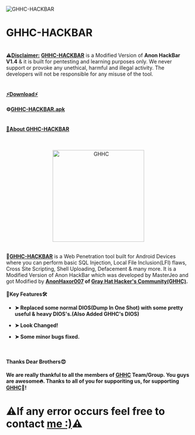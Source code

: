 ![GHHC-HACKBAR](https://user-images.githubusercontent.com/80751079/119233993-5356b780-bb4d-11eb-9c1a-1e5caaf9ca44.png)

# GHHC-HACKBAR
<br>
⚠<b><u>Disclaimer:</u></b> <b><a href="https://ghhcommunity.github.io/GHHC-HACKBAR/GHHC-HACKBAR.apk">GHHC-HACKBAR</a></b> is a Modified Version of <b>Anon HackBar V1.4</b> & it is built for pentesting and learning purposes only. We never support or provoke any unethical, harmful and illegal activity. The developers will not be responsible for any misuse of the tool.
<br>
<br>
<h4><b><u>⚡Download⚡</u></b></h4>

<b>⚙<a href="https://ghhcommunity.github.io/GHHC-HACKBAR/GHHC-HACKBAR.apk">GHHC-HACKBAR.apk</a></b>
<br>
<br>
<h4><b><u>📢About <a href="https://ghhcommunity.github.io/GHHC-HACKBAR/GHHC-HACKBAR.apk">GHHC-HACKBAR</a></u></b></h4>
<br>
<p align="center"> <a href="#"><img title="GHHC" src="https://user-images.githubusercontent.com/80751079/119229684-f3efac00-bb3a-11eb-8c51-47b553aa3fc4.png" height="250" width="250"></a></p>
<br>
🎯<b><a href="https://ghhcommunity.github.io/GHHC-HACKBAR/GHHC-HACKBAR.apk">GHHC-HACKBAR</a></b> is a Web Penetration tool built for Android Devices where you can perform basic SQL Injection, Local File Inclusion(LFI) flaws, Cross Site Scripting, Shell Uploading, Defacement & many more.
It is a Modified Version of Anon HackBar which was developed by MasterJeo and got Modified by <b><a href="https://www.facebook.com/Huss4in007/">AnonHaxor007</a></> of <b><a href="https://www.facebook.com/GHH.Community/">Gray Hat Hacker's Community(GHHC)</a></b>.
<br>
<br>
🔐Key Features🛠<br>

* ➤ Replaced some normal DIOS(Dump In One Shot) with some pretty useful & heavy DIOS's.(Also Added GHHC's DIOS)<br>

* ➤ Look Changed!<br>

* ➤ Some minor bugs fixed.
<br>
<h4><b>Thanks Dear Brothers😍</b></h4>
We are really thankful to all the members of <b><a href="https://t.me/GHHCommunity">GHHC</a></b> <b>Team/Group</b>. You guys are awesome🔥. Thanks to all of you for supporiting us, for supporting <b><a href="https://t.me/GHHCommunity">GHHC</a></b>🥰!
<br>
<h1>⚠If any error occurs feel free to contact <b><a href="https://www.facebook.com/Huss4in007/">me :)</a></b>⚠</h1>
